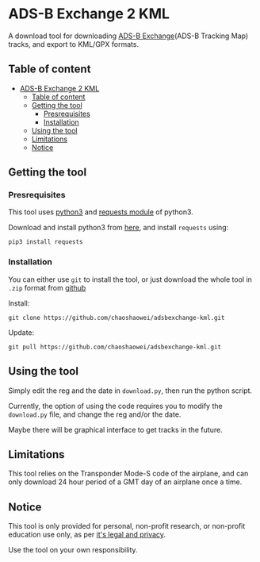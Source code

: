 # ADS-B Exchange 2 KML

A download tool for downloading [ADS-B Exchange](https://globe.adsbexchange.com/)(ADS-B Tracking Map) tracks, and export to KML/GPX formats.

## Table of content

- [ADS-B Exchange 2 KML](#ads-b-exchange-2-kml)
  - [Table of content](#table-of-content)
  - [Getting the tool](#getting-the-tool)
    - [Presrequisites](#presrequisites)
    - [Installation](#installation)
  - [Using the tool](#using-the-tool)
  - [Limitations](#limitations)
  - [Notice](#notice)

## Getting the tool

### Presrequisites

This tool uses [python3](https://www.python.org/) and [requests module](https://pypi.org/project/requests/) of python3.

Download and install python3 from [here](https://www.python.org/downloads/), and install `requests` using:

```
pip3 install requests
```

### Installation

You can either use `git` to install the tool, or just download the whole tool in `.zip` format from [github](https://github.com/chaoshaowei/adsbexchange-kml/archive/refs/heads/master.zip)

Install:
```
git clone https://github.com/chaoshaowei/adsbexchange-kml.git
```

Update:
```
git pull https://github.com/chaoshaowei/adsbexchange-kml.git
```

## Using the tool

Simply edit the reg and the date in `download.py`, then run the python script.

Currently, the option of using the code requires you to modify the `download.py` file, and change the reg and/or the date.

Maybe there will be graphical interface to get tracks in the future.

## Limitations

This tool relies on the Transponder Mode-S code of the airplane, and can only download 24 hour period of a GMT day of an airplane once a time.

## Notice

This tool is only provided for personal, non-profit research, or non-profit education use only, as per [it's legal and privacy](https://www.adsbexchange.com/legal-and-privacy/).

Use the tool on your own responsibility.

